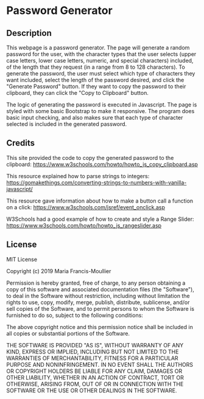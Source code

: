 # Password Generator

## Description

This webpage is a password generator.  The page will generate a random password for the user, with the character types that the user selects (upper case letters, lower case letters, numeric, and special characters) included, of the length that they request (in a range from 8 to 128 characters).  To generate the password, the user must select which type of characters they want included, select the length of the password desired, and click the "Generate Password" button.  If they want to copy the password to their clipboard, they can click the "Copy to Clipboard" button.

The logic of generating the password is executed in Javascript.  The page is styled with some basic Bootstrap to make it responsive.  The program does basic input checking, and also makes sure that each type of character selected is included in the generated password.

## Credits

This site provided the code to copy the generated password to the clipboard: https://www.w3schools.com/howto/howto_js_copy_clipboard.asp

This resource explained how to parse strings to integers: https://gomakethings.com/converting-strings-to-numbers-with-vanilla-javascript/

This resource gave information about how to make a button call a function on a click: https://www.w3schools.com/jsref/event_onclick.asp

W3Schools had a good example of how to create and style a Range Slider: https://www.w3schools.com/howto/howto_js_rangeslider.asp

## License

MIT License

Copyright (c) 2019 Maria Francis-Moullier

Permission is hereby granted, free of charge, to any person obtaining a copy
of this software and associated documentation files (the "Software"), to deal
in the Software without restriction, including without limitation the rights
to use, copy, modify, merge, publish, distribute, sublicense, and/or sell
copies of the Software, and to permit persons to whom the Software is
furnished to do so, subject to the following conditions:

The above copyright notice and this permission notice shall be included in all
copies or substantial portions of the Software.

THE SOFTWARE IS PROVIDED "AS IS", WITHOUT WARRANTY OF ANY KIND, EXPRESS OR
IMPLIED, INCLUDING BUT NOT LIMITED TO THE WARRANTIES OF MERCHANTABILITY,
FITNESS FOR A PARTICULAR PURPOSE AND NONINFRINGEMENT. IN NO EVENT SHALL THE
AUTHORS OR COPYRIGHT HOLDERS BE LIABLE FOR ANY CLAIM, DAMAGES OR OTHER
LIABILITY, WHETHER IN AN ACTION OF CONTRACT, TORT OR OTHERWISE, ARISING FROM,
OUT OF OR IN CONNECTION WITH THE SOFTWARE OR THE USE OR OTHER DEALINGS IN THE
SOFTWARE.